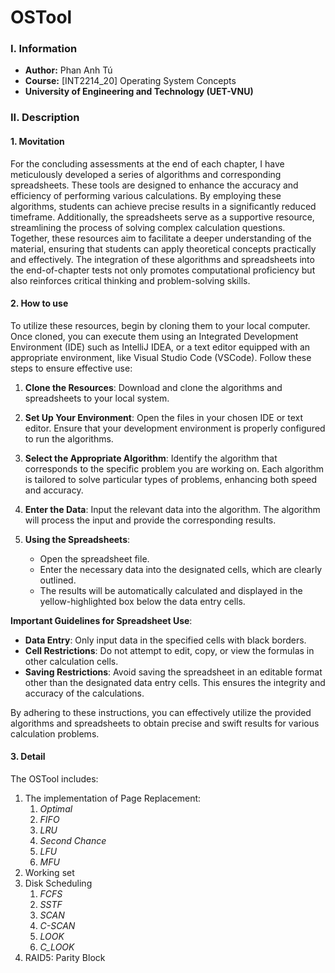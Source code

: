 # OSTool
### I. Information
- **Author:** Phan Anh Tú
- **Course:** [INT2214_20] Operating System Concepts
- **University of Engineering and Technology (UET-VNU)**

### II. Description
#### 1. Movitation
For the concluding assessments at the end of each chapter, I have meticulously developed a series of algorithms and corresponding spreadsheets. These tools are designed to enhance the accuracy and efficiency of performing various calculations. By employing these algorithms, students can achieve precise results in a significantly reduced timeframe. Additionally, the spreadsheets serve as a supportive resource, streamlining the process of solving complex calculation questions. Together, these resources aim to facilitate a deeper understanding of the material, ensuring that students can apply theoretical concepts practically and effectively. The integration of these algorithms and spreadsheets into the end-of-chapter tests not only promotes computational proficiency but also reinforces critical thinking and problem-solving skills.
#### 2. How to use
To utilize these resources, begin by cloning them to your local computer. Once cloned, you can execute them using an Integrated Development Environment (IDE) such as IntelliJ IDEA, or a text editor equipped with an appropriate environment, like Visual Studio Code (VSCode). Follow these steps to ensure effective use:

1. **Clone the Resources**: Download and clone the algorithms and spreadsheets to your local system.

2. **Set Up Your Environment**: Open the files in your chosen IDE or text editor. Ensure that your development environment is properly configured to run the algorithms.

3. **Select the Appropriate Algorithm**: Identify the algorithm that corresponds to the specific problem you are working on. Each algorithm is tailored to solve particular types of problems, enhancing both speed and accuracy.

4. **Enter the Data**: Input the relevant data into the algorithm. The algorithm will process the input and provide the corresponding results.

5. **Using the Spreadsheets**:
   - Open the spreadsheet file.
   - Enter the necessary data into the designated cells, which are clearly outlined.
   - The results will be automatically calculated and displayed in the yellow-highlighted box below the data entry cells.

**Important Guidelines for Spreadsheet Use**:

- **Data Entry**: Only input data in the specified cells with black borders.
- **Cell Restrictions**: Do not attempt to edit, copy, or view the formulas in other calculation cells.
- **Saving Restrictions**: Avoid saving the spreadsheet in an editable format other than the designated data entry cells. This ensures the integrity and accuracy of the calculations.

By adhering to these instructions, you can effectively utilize the provided algorithms and spreadsheets to obtain precise and swift results for various calculation problems.
#### 3. Detail
The OSTool includes:
1. The implementation of Page Replacement: 
   1. _Optimal_
   2. _FIFO_
   3. _LRU_
   4. _Second Chance_
   5. _LFU_
   6. _MFU_
2. Working set
3. Disk Scheduling
   1. _FCFS_
   2. _SSTF_
   3. _SCAN_
   4. _C-SCAN_
   5. _LOOK_
   6. _C_LOOK_
4. RAID5: Parity Block
